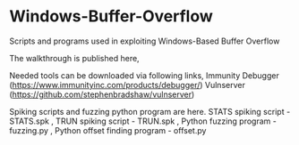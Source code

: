 # Windows-Buffer-Overflow
Scripts and programs used in exploiting Windows-Based Buffer Overflow

The walkthrough is published here,

Needed tools can be downloaded via following links,
Immunity Debugger (https://www.immunityinc.com/products/debugger/)
Vulnserver (https://github.com/stephenbradshaw/vulnserver)

Spiking scripts and fuzzing python program are here.
STATS spiking script - STATS.spk ,
TRUN spiking script - TRUN.spk ,
Python fuzzing program - fuzzing.py ,
Python offset finding program - offset.py

